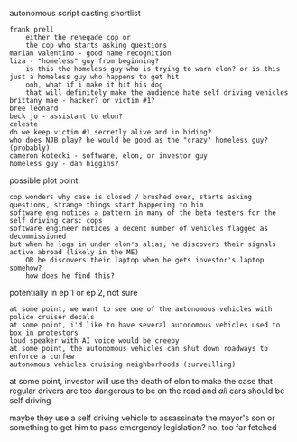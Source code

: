 autonomous script casting shortlist

    frank prell
        either the renegade cop or
        the cop who starts asking questions 
    marian valentino - good name recognition 
    liza - "homeless" guy from beginning?
        is this the homeless guy who is trying to warn elon? or is this just a homeless guy who happens to get hit 
        ooh, what if i make it hit his dog 
        that will definitely make the audience hate self driving vehicles 
    brittany mae - hacker? or victim #1?
    bree leonard 
    beck jo - assistant to elon?
    celeste 
    do we keep victim #1 secretly alive and in hiding?
    who does NJB play? he would be good as the "crazy" homeless guy? (probably)
    cameron kotecki - software, elon, or investor guy  
    homeless guy - dan higgins?



possible plot point:

    cop wonders why case is closed / brushed over, starts asking questions, strange things start happening to him
    software eng notices a pattern in many of the beta testers for the self driving cars: cops 
    software engineer notices a decent number of vehicles flagged as decommissioned
    but when he logs in under elon's alias, he discovers their signals active abroad (likely in the ME)
        OR he discovers their laptop when he gets investor's laptop somehow?
        how does he find this?

potentially in ep 1 or ep 2, not sure

    at some point, we want to see one of the autonomous vehicles with police cruiser decals 
    at some point, i'd like to have several autonomous vehicles used to box in protestors
    loud speaker with AI voice would be creepy 
    at some point, the autonomous vehicles can shut down roadways to enforce a curfew
    autonomous vehicles cruising neighborhoods (surveilling)


at some point, investor will use the death of elon to make the case that regular drivers are too dangerous to be on the road and _all_ cars should be self driving


maybe they use a self driving vehicle to assassinate the mayor's son or something to get him to pass emergency legislation? no, too far fetched 
